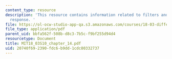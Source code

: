 ```yaml
---
content_type: resource
description: 'This resource contains information related to filters and frequency
  response. '
file: https://ol-ocw-studio-app-qa.s3.amazonaws.com/courses/18-03-differential-equations-spring-2010/20740f692390fdc6b9dd1cdc80332737_MIT18_03S10_chapter_14.pdf
file_type: application/pdf
parent_uid: bbfa562f-508b-d8c3-7b5c-f9bf255d94d4
resourcetype: Document
title: MIT18_03S10_chapter_14.pdf
uid: 20740f69-2390-fdc6-b9dd-1cdc80332737
---
```

